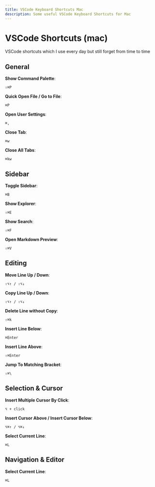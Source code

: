 ```yaml
---
title: VSCode Keyboard Shortcuts Mac
description: Some useful VSCode Keyboard Shortcuts for Mac
---
```


# VSCode Shortcuts (mac)

VSCode shortcuts which I use every day but still forget from time to time


## General

**Show Command Palette**:
```
⇧⌘P
```

**Quick Open File / Go to File**:
```
⌘P
```

**Open User Settings**:
```
⌘,
```

**Close Tab**:
```
⌘w
```

**Close All Tabs**:
```
⌘kw
```

## Sidebar

**Toggle Sidebar**:
```
⌘B
```

**Show Explorer**:
```
⇧⌘E
```

**Show Search**:
```
⇧⌘F
```

**Open Markdown Preview**:
```
⇧⌘V
```

## Editing

**Move Line Up / Down**:
```
⇧⌥↑ / ⇧⌥↓
```

**Copy Line Up / Down**:
```
⇧⌥↑ / ⇧⌥↓
```

**Delete Line without Copy**:
```
⇧⌘k
```

**Insert Line Below**:
```
⌘Enter
```

**Insert Line Above**:
```
⇧⌘Enter
```

**Jump To Matching Bracket**:
```
⇧⌘\
```

## Selection & Cursor

**Insert Multiple Cursor By Click**:
```
⌥ + click
```

**Insert Cursor Above / Insert Cursor Below**:
```
⌥⌘↑ / ⌥⌘↓
```


**Select Current Line**:
```
⌘L
```

## Navigation & Editor

**Select Current Line**:
```
⌘L
```